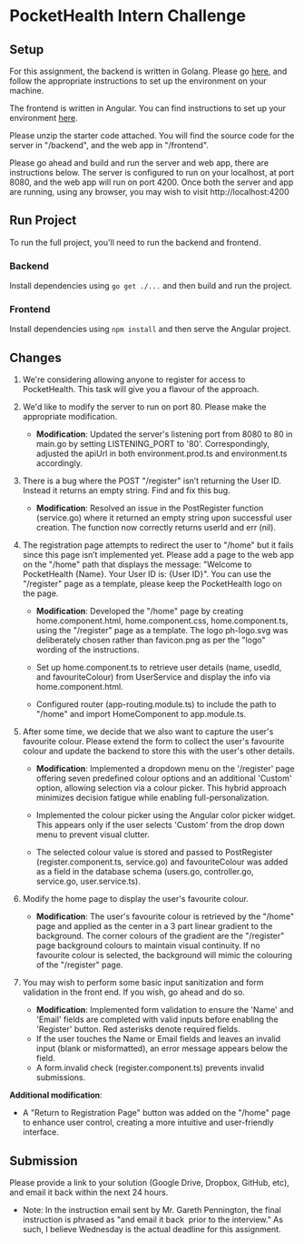 # PocketHealth Intern Challenge

## Setup
For this assignment, the backend is written in Golang. Please go [here](https://go.dev/), and follow the appropriate instructions to set up the environment on your machine.

The frontend is written in Angular. You can find instructions to set up your environment [here](https://angular.io/guide/setup-local).

Please unzip the starter code attached. You will find the source code for the server in "/backend", and the web app in "/frontend".

Please go ahead and build and run the server and web app, there are instructions below. The server is configured to run on your localhost, at port 8080, and the web app will run on port 4200. Once both the server and app are running, using any browser, you may wish to visit http://localhost:4200

## Run Project
To run the full project, you'll need to run the backend and frontend.

### Backend
Install dependencies using `go get ./...` and then build and run the project.

### Frontend
Install dependencies using `npm install` and then serve the Angular project.

## Changes
1.  We're considering allowing anyone to register for access to PocketHealth. This task will give you a flavour of the approach.

2. We'd like to modify the server to run on port 80. Please make the appropriate modification.

    - **Modification**: Updated the server's listening port from 8080 to 80 in main.go by setting LISTENING_PORT to '80'. Correspondingly, adjusted the apiUrl in both environment.prod.ts and environment.ts accordingly.

3. There is a bug where the POST "/register" isn’t returning the User ID. Instead it returns an empty string. Find and fix this bug.

    - **Modification**: Resolved an issue in the PostRegister function (service.go) where it returned an empty string upon successful user creation. The function now correctly returns userId and err (nil).

4. The registration page attempts to redirect the user to "/home" but it fails since this page isn’t implemented yet. Please add a page to the web app on the "/home" path that displays the message: "Welcome to PocketHealth {Name}. Your User ID is: {User ID}". You can use the "/register" page as a template, please keep the PocketHealth logo on the page.

    - **Modification**: Developed the "/home" page by creating home.component.html, home.component.css, home.component.ts, using the "/register" page as a template. The logo ph-logo.svg was deliberately chosen rather than favicon.png as per the "logo" wording of the instructions.

    - Set up home.component.ts to retrieve user details (name, usedId, and favouriteColour) from UserService and display the info via home.component.html.

    - Configured router (app-routing.module.ts) to include the path to "/home" and import HomeComponent to app.module.ts.

5. After some time, we decide that we also want to capture the user's favourite colour. Please extend the form to collect the user's favourite colour and update the backend to store this with the user's other details.

    - **Modification**: Implemented a dropdown menu on the '/register' page offering seven predefined colour options and an additional 'Custom' option, allowing selection via a colour picker. This hybrid approach minimizes decision fatigue while enabling full-personalization.

    - Implemented the colour picker using the Angular color picker widget. This appears only if the user selects 'Custom' from the drop down menu to prevent visual clutter. 

    - The selected colour value is stored and passed to PostRegister (register.component.ts, service.go) and favouriteColour was added as a field in the database schema (users.go, controller.go, service.go, user.service.ts).

6. Modify the home page to display the user's favourite colour.

   - **Modification**: The user's favourite colour is retrieved by the "/home" page and applied as the center in a 3 part linear gradient to the background. The corner colours of the gradient are the "/register" page background colours to maintain visual continuity. If no favourite colour is selected, the background will mimic the colouring of the "/register" page. 

7. You may wish to perform some basic input sanitization and form validation in the front end. If you wish, go ahead and do so.

    - **Modification**: Implemented form validation to ensure the 'Name' and 'Email' fields are completed with valid inputs before enabling the 'Register' button. Red asterisks denote required fields.
    - If the user touches the Name or Email fields and leaves an invalid input (blank or misformatted), an error message appears below the field.
    - A form.invalid check (register.component.ts) prevents invalid submissions.

**Additional modification**:
- A "Return to Registration Page" button was added on the "/home" page to enhance user control, creating a more intuitive and user-friendly interface.    

## Submission
Please provide a link to your solution (Google Drive, Dropbox, GitHub, etc), and email it back within the next 24 hours. 
- Note: In the instruction email sent by Mr. Gareth Pennington, the final instruction is phrased as "and email it back  prior to the interview." As such, I believe Wednesday is the actual deadline for this assignment. 